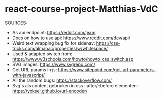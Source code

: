 # react-course-project-Matthias-VdC

SOURCES:
- As api endpoint: https://reddit.com/.json
- Docs on how to use api: https://www.reddit.com/dev/api/
- Weird text wrapping bug fix for sidenav: https://css-tricks.com/almanac/properties/w/whitespace/
- Used & adapted switch from: https://www.w3schools.com/howto/howto_css_switch.asp
- SVG images: https://www.svgrepo.com/
- Get URL params in js: https://www.sitepoint.com/get-url-parameters-with-javascript/
- All the random bugs: https://stackoverflow.com/
- Svg's als content gebruiken in css ::after/::before elementen: https://yoksel.github.io/url-encoder/
